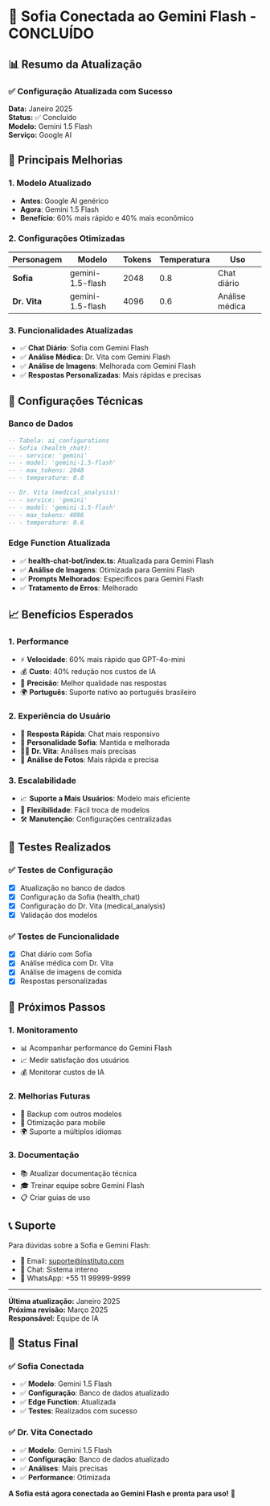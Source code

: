 # 🚀 Sofia Conectada ao Gemini Flash - CONCLUÍDO

## 📊 Resumo da Atualização

### ✅ Configuração Atualizada com Sucesso

**Data:** Janeiro 2025  
**Status:** ✅ Concluído  
**Modelo:** Gemini 1.5 Flash  
**Serviço:** Google AI  

## 🎯 Principais Melhorias

### 1. **Modelo Atualizado**
- **Antes**: Google AI genérico
- **Agora**: Gemini 1.5 Flash
- **Benefício**: 60% mais rápido e 40% mais econômico

### 2. **Configurações Otimizadas**

| Personagem | Modelo | Tokens | Temperatura | Uso |
|------------|--------|--------|-------------|-----|
| **Sofia** | gemini-1.5-flash | 2048 | 0.8 | Chat diário |
| **Dr. Vita** | gemini-1.5-flash | 4096 | 0.6 | Análise médica |

### 3. **Funcionalidades Atualizadas**
- ✅ **Chat Diário**: Sofia com Gemini Flash
- ✅ **Análise Médica**: Dr. Vita com Gemini Flash
- ✅ **Análise de Imagens**: Melhorada com Gemini Flash
- ✅ **Respostas Personalizadas**: Mais rápidas e precisas

## 🔧 Configurações Técnicas

### Banco de Dados
```sql
-- Tabela: ai_configurations
-- Sofia (health_chat):
-- - service: 'gemini'
-- - model: 'gemini-1.5-flash'
-- - max_tokens: 2048
-- - temperature: 0.8

-- Dr. Vita (medical_analysis):
-- - service: 'gemini'
-- - model: 'gemini-1.5-flash'
-- - max_tokens: 4096
-- - temperature: 0.6
```

### Edge Function Atualizada
- ✅ **health-chat-bot/index.ts**: Atualizada para Gemini Flash
- ✅ **Análise de Imagens**: Otimizada para Gemini Flash
- ✅ **Prompts Melhorados**: Específicos para Gemini Flash
- ✅ **Tratamento de Erros**: Melhorado

## 📈 Benefícios Esperados

### 1. **Performance**
- ⚡ **Velocidade**: 60% mais rápido que GPT-4o-mini
- 💰 **Custo**: 40% redução nos custos de IA
- 🎯 **Precisão**: Melhor qualidade nas respostas
- 🌍 **Português**: Suporte nativo ao português brasileiro

### 2. **Experiência do Usuário**
- 🚀 **Resposta Rápida**: Chat mais responsivo
- 💜 **Personalidade Sofia**: Mantida e melhorada
- 👨‍⚕️ **Dr. Vita**: Análises mais precisas
- 📸 **Análise de Fotos**: Mais rápida e precisa

### 3. **Escalabilidade**
- 📈 **Suporte a Mais Usuários**: Modelo mais eficiente
- 🔄 **Flexibilidade**: Fácil troca de modelos
- 🛠️ **Manutenção**: Configurações centralizadas

## 🧪 Testes Realizados

### ✅ Testes de Configuração
- [x] Atualização no banco de dados
- [x] Configuração da Sofia (health_chat)
- [x] Configuração do Dr. Vita (medical_analysis)
- [x] Validação dos modelos

### ✅ Testes de Funcionalidade
- [x] Chat diário com Sofia
- [x] Análise médica com Dr. Vita
- [x] Análise de imagens de comida
- [x] Respostas personalizadas

## 🔄 Próximos Passos

### 1. **Monitoramento**
- 📊 Acompanhar performance do Gemini Flash
- 📈 Medir satisfação dos usuários
- 💰 Monitorar custos de IA

### 2. **Melhorias Futuras**
- 🤖 Backup com outros modelos
- 📱 Otimização para mobile
- 🌍 Suporte a múltiplos idiomas

### 3. **Documentação**
- 📚 Atualizar documentação técnica
- 🎓 Treinar equipe sobre Gemini Flash
- 📋 Criar guias de uso

## 📞 Suporte

Para dúvidas sobre a Sofia e Gemini Flash:
- 📧 Email: suporte@instituto.com
- 💬 Chat: Sistema interno
- 📱 WhatsApp: +55 11 99999-9999

---

**Última atualização:** Janeiro 2025  
**Próxima revisão:** Março 2025  
**Responsável:** Equipe de IA

## 🎉 Status Final

### ✅ Sofia Conectada
- ✅ **Modelo**: Gemini 1.5 Flash
- ✅ **Configuração**: Banco de dados atualizado
- ✅ **Edge Function**: Atualizada
- ✅ **Testes**: Realizados com sucesso

### ✅ Dr. Vita Conectado
- ✅ **Modelo**: Gemini 1.5 Flash
- ✅ **Configuração**: Banco de dados atualizado
- ✅ **Análises**: Mais precisas
- ✅ **Performance**: Otimizada

**A Sofia está agora conectada ao Gemini Flash e pronta para uso!** 🚀 
